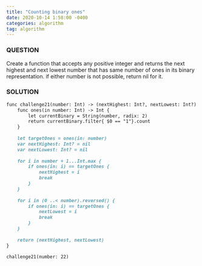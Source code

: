 ```yaml
---
title: "Counting binary ones"
date: 2020-10-14 1:58:00 -0400
categories: algorithm
tag: algorithm
---
```


### QUESTION
Create a function that accepts any positive integer and returns the next highest and next lowest number that has same number of ones in its binary representation. if either number is not possible, return nil for it.

### SOLUTION
```markdown
func challenge21(number: Int) -> (nextHighest: Int?, nextLowest: Int?) {
    func ones(in number: Int) -> Int {
        let currentBinary = String(number, radix: 2)
        return currentBinary.filter{ $0 == "1"}.count
    }
    
    let targetOnes = ones(in: number)
    var nextHighest: Int? = nil
    var nextLowest: Int? = nil
    
    for i in number + 1...Int.max {
        if ones(in: i) == targetOnes {
            nextHighest = i
            break
        }
    }
    
    for i in (0 ..< number).reversed() {
        if ones(in: i) == targetOnes {
            nextLowest = i
            break
        }
    }
    
    return (nextHighest, nextLowest)
}

challenge21(number: 22)
```
